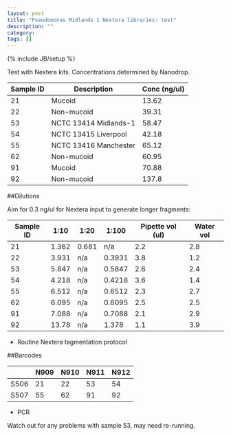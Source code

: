 ```yaml
---
layout: post
title: "Pseudomonas Midlands 1 Nextera libraries: test"
description: ""
category: 
tags: []
---
```

{% include JB/setup %}

Test with Nextera kits. Concentrations determined by Nanodrop.

| Sample ID | Description            | Conc (ng/ul) | 
|-----------|------------------------|--------------|
| 21        | Mucoid                 | 13.62        |
| 22        | Non-mucoid             | 39.31        | 
| 53        | NCTC 13414 Midlands-1  | 58.47        |
| 54        | NCTC 13415 Liverpool   | 42.18        |
| 55        | NCTC 13416 Manchester  | 65.12        |
| 62        | Non-mucoid             | 60.95        |
| 91        | Mucoid                 | 70.88        |
| 92        | Non-mucoid             | 137.8        |

##Dilutions

Aim for 0.3 ng/ul for Nextera input to generate longer fragments:

| Sample ID  | 1:10  | 1:20   | 1:100  | Pipette vol (ul) | Water vol
|------------|-------|--------|--------|------------------|-----------
| 21         | 1.362 | 0.681  | n/a    | 2.2              | 2.8
| 22         | 3.931 | n/a    | 0.3931 | 3.8              | 1.2
| 53         | 5.847 | n/a    | 0.5847 | 2.6              | 2.4
| 54         | 4.218 | n/a    | 0.4218 | 3.6              | 1.4
| 55         | 6.512 | n/a    | 0.6512 | 2.3              | 2.7
| 62         | 6.095 | n/a    | 0.6095 | 2.5              | 2.5
| 91         | 7.088 | n/a    | 0.7088 | 2.1              | 2.9
| 92         | 13.78 | n/a    | 1.378  | 1.1              | 3.9

 - Routine Nextera tagmentation protocol
 
##Barcodes

|     | N909       | N910  | N911   | N912 |
|-----|------------|-------|--------|------|
|S506 | 21         | 22    | 53     | 54   |
|S507 | 55         | 62    | 91     | 92   |


 - PCR
 
Watch out for any problems with sample 53, may need re-running.


